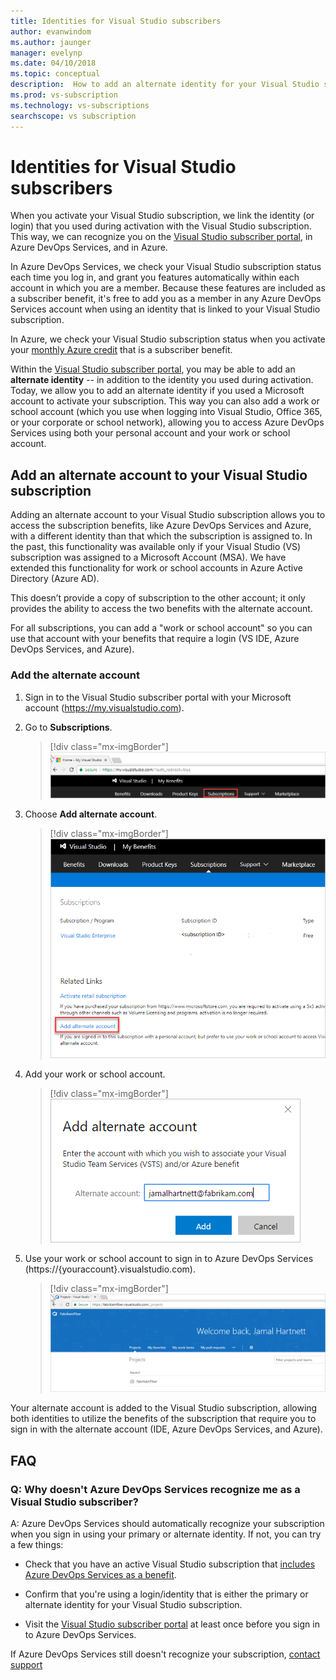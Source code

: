 ```yaml
---
title: Identities for Visual Studio subscribers
author: evanwindom
ms.author: jaunger
manager: evelynp
ms.date: 04/10/2018
ms.topic: conceptual
description:  How to add an alternate identity for your Visual Studio subscription, to use for Azure DevOps Services and Azure
ms.prod: vs-subscription
ms.technology: vs-subscriptions
searchscope: vs subscription
---
```

# Identities for Visual Studio subscribers

When you activate your Visual Studio subscription, we link the identity (or login) that you used during activation with the Visual Studio subscription. This way,
we can recognize you on the [Visual Studio subscriber portal](https://my.visualstudio.com?wt.mc_id=o~msft~docs), in Azure DevOps Services, and in Azure.

In Azure DevOps Services, we check your Visual Studio subscription status each time you log in, and grant you features automatically within each account in which you are a member.
Because these features are included as a subscriber benefit, it's free to add you as a member in any Azure DevOps Services account when using an identity that is linked to your Visual Studio subscription.

In Azure, we check your Visual Studio subscription status when you activate your [monthly Azure credit](https://azure.microsoft.com/pricing/member-offers/credit-for-visual-studio-subscribers/)
that is a subscriber benefit.

Within the [Visual Studio subscriber portal](https://my.visualstudio.com?wt.mc_id=o~msft~docs), you may be able to add an **alternate identity** -- in addition to the identity you used during activation. Today, we allow you to add an alternate identity if you used a Microsoft account to activate your subscription. This way you can also add a work or school account (which you use when logging into Visual Studio, Office 365, or your corporate or school network), allowing you to access Azure DevOps Services using both your personal account and your work or school account.

## Add an alternate account to your Visual Studio subscription

Adding an alternate account to your Visual Studio subscription allows you to access the subscription benefits, like Azure DevOps Services and Azure, with a different identity than that which the subscription is assigned to. In the past, this functionality was available only if your Visual Studio (VS) subscription was assigned to a Microsoft Account (MSA). We have extended this functionality for work or school accounts in Azure Active Directory (Azure AD).

This doesn’t provide a copy of subscription to the other account; it only provides the ability to access the two benefits with the alternate account.

For all subscriptions, you can add a "work or school account" so you can use that account with your benefits that require a login (VS IDE, Azure DevOps Services, and Azure).


### Add the alternate account


1. Sign in to the Visual Studio subscriber portal with your Microsoft account (https://my.visualstudio.com).

2. Go to **Subscriptions**.

    > [!div class="mx-imgBorder"]
    > ![Add alternate account - go to subscriptions in VS](_img/vs-alternate-identity/my-vs-subscriptions.png)

3. Choose **Add alternate account**.
    > [!div class="mx-imgBorder"]
    > ![Choose add alternate account ](_img/vs-alternate-identity/choose-add-alternate-account.png)

4. Add your work or school account.
    > [!div class="mx-imgBorder"]
    > ![Add work or school account](_img/vs-alternate-identity/enter-alternate-account-my-visual-studio-com-portal.png)

5. Use your work or school account to sign in to Azure DevOps Services (https://{youraccount}.visualstudio.com).
    > [!div class="mx-imgBorder"]
    > ![Use your work or school account](_img/vs-alternate-identity/sign-in-with-alternate-account.png)

Your alternate account is added to the Visual Studio subscription, allowing both identities to utilize the benefits of the subscription that require you to sign in with the alternate account (IDE, Azure DevOps Services, and Azure).

## FAQ

### Q:  Why doesn't Azure DevOps Services recognize me as a Visual Studio subscriber?

A: Azure DevOps Services should automatically recognize your subscription when you sign in using your primary or alternate identity. If not, you can try a few things:

* Check that you have an active Visual Studio subscription that [includes Azure DevOps Services as a benefit](vs-azure-devops.md).

* Confirm that you're using a login/identity that is either the primary or alternate identity for your Visual Studio subscription.

* Visit the [Visual Studio subscriber portal](https://my.visualstudio.com?wt.mc_id=o~msft~docs) at least once before you sign in to Azure DevOps Services.

If Azure DevOps Services still doesn't recognize your subscription, [contact support](https://visualstudio.microsoft.com/team-services/support/)
